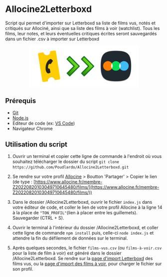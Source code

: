 # Allocine2Letterboxd

Script qui permet d'importer sur Letterboxd sa liste de films vus, notés et critiqués sur Allociné, ainsi que sa liste des films à voir (watchlist). Tous les films, leur notes, et leurs éventuelles critiques écrites seront sauvegardés dans un fichier .csv à importer sur Letterboxd

<p align="center">
<img src="https://raw.githubusercontent.com/Poudlardo/Allocine2Letterboxd/main/csv%20converter.png" width="350" />
</p>


## Prérequis

- [Git](https://git-scm.com/) 
- [Node.js](https://nodejs.org/en/download/)
- Editeur de code (ex: [VS Code](https://code.visualstudio.com/Download))
- Navigateur Chrome 

## Utilisation du script 

1. Ouvrir un terminal et copier cette ligne de commande à l'endroit où vous souhaitez télécharger le dossier du script `git clone https://github.com/Poudlardo/Allocine2Letterboxd.git`

2. Se rendre sur votre profil [Allocine](https://mon.allocine.fr/mes-films/envie-de-voir/) > Boutton 'Partager' > Copier le lien (de type : [https://www.allocine.fr/membre-Z20220820103049710645480/films/](https://www.allocine.fr/membre-Z20220820103049710645480/films/))

3. Dans le dossier /Allocine2Letterboxd, ouvrir le fichier `index.js` dans votre éditeur de code, et coller le lien de votre profil Allocine à la ligne 14 à la place de ` "TON_PROFIL" `(lien à placer entre les guillemets). Sauvegarder (CTRL + S).

4. Ouvrir le terminal à l'intérieur du dossier /Allocine2Letterboxd, et coller cette ligne de commande `npm install` puis, celle-ci `node index.js` et attendre la fin du défilement de données sur le terminal.

5. Après quelques secondes, le fichier `films-vus.csv` (ou `films-à-voir.csv` pour la liste de film à voir) est généré dans le dossier /Allocine2Letterboxd. Se rendre sur la [page d'import Letterboxd](https://letterboxd.com/import/) des films vus, ou la [page d'import des films à voir](https://letterboxd.com/watchlist/), pour charger le fichier sur son profil.
